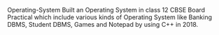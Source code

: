 Operating-System
Built an Operating System in class 12 CBSE Board Practical which include various kinds of Operating System like Banking DBMS, Student DBMS, Games and Notepad by using C++ in 2018.
